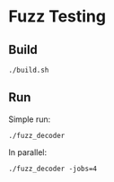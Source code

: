 # Fuzz Testing

## Build

```
./build.sh
```

## Run

Simple run:

```
./fuzz_decoder
```

In parallel:

```
./fuzz_decoder -jobs=4
```
